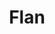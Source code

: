 ---
layout: recette
categories: [recettes]
hidden: true
lang: fr
sitemap: false
title: Flan
type: sucre
recettes:
   Sans Pâte:
    ingredients: 
      - nom: lait entier
        qte: 420
        unite: gr
      - nom: crème liquide
        qte: 80
        unite: gr
      - nom: oeuf
        qte: 1
      - nom: jaunes d'oeufs
        qte: 3
      - nom: sucre
        qte: 80
        unite: gr
      - nom: fécule de maïs
        qte: 40
        unite: gr
      - nom: beurre
        qte: 30
        unite: gr
      - nom: vanille liquide
        qte: 2
        unite: cuillères à café
    preconditions:
      - Couper le beurre en petits dés
      - Préchauffer le four à 180°C
    etapes:
      - label: Préparation
        details:
          - Porter le lait, la crème et la moitié de la vanille à ébullition (environ 80°C)
          - Dans un saladier, mélanger l'oeuf entier avec les jaunes, le sucre, l'autre moitié de la vanille et la fécule de maïs
          - Quand le lait commence à bouillir, le verser en deux fois dans le saladier tout en fouettant continuellement
          - Reverser le tout dans la casserole
          - Mettre à feu moyen-doux et fouetter continuellement jusqu'à ce que ça commence à épaissir
          - Transvaser dans un saladier
          - Ajouter le beurre et mélanger à l'aide d'une spatule silicone
      - label: Cuisson
        emoji: 🔥
        details:
          - Beurrer légèrement le moule
          - Verser la préparation dans le moule
          - Cuire 40 minutes à 180°C
          - Laisser refroidir le flan dans le moule avant de démouler
          - Démouler et placer au réfrigérateur au moins 4 heures
notes:
  - Avant de mettre le lait, mouiller la casserole afin d'éviter qu'il n'accroche au fond
  - Quand le lait est sur le feu, le remuer assez fréquemment afin d'éviter qu'il n'accroche au fond
  - Multiplier les quantités par deux pour faire un flan dans un moule à gâteau rond
  - Cette recette est faite pour un moule à cake standard. Une fois cuit il fera 5 cm de hauteur environ
---